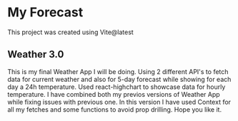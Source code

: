 # My Forecast 

This project was created using Vite@latest

## Weather 3.0

This is my final Weather App I will be doing. Using 2 different API's to fetch data for current weather and also for 5-day forecast while showing for each day a 24h temperature. Used react-highchart to showcase data for hourly temperature. I have combined both my previos versions of Weather App while fixing issues with previous one. In this version I have used Context for all my fetches and some functions to avoid prop drilling. Hope you like it.


